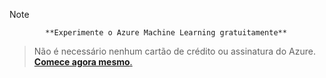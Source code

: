 > [!NOTE]
> 
> 
            **Experimente o Azure Machine Learning gratuitamente**
>
> Não é necessário nenhum cartão de crédito ou assinatura do Azure. <a href="https://studio.azureml.net/?selectAccess=true&o=2" target="_blank">**Comece agora mesmo**.</a>
> 
> 

